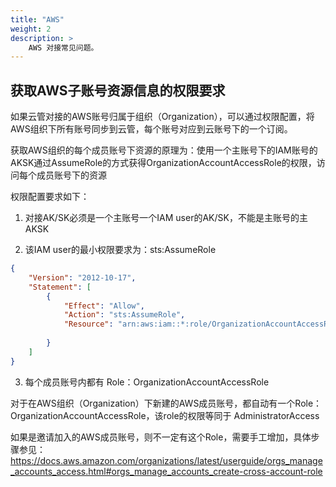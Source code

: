 ```yaml
---
title: "AWS"
weight: 2
description: >
    AWS 对接常见问题。
---
```


## 获取AWS子账号资源信息的权限要求

如果云管对接的AWS账号归属于组织（Organization），可以通过权限配置，将AWS组织下所有账号同步到云管，每个账号对应到云账号下的一个订阅。

获取AWS组织的每个成员账号下资源的原理为：使用一个主账号下的IAM账号的AKSK通过AssumeRole的方式获得OrganizationAccountAccessRole的权限，访问每个成员账号下的资源

权限配置要求如下：

1. 对接AK/SK必须是一个主账号一个IAM user的AK/SK，不能是主账号的主AKSK

2. 该IAM user的最小权限要求为：sts:AssumeRole

```json
{
    "Version": "2012-10-17",
    "Statement": [
        {
            "Effect": "Allow",
            "Action": "sts:AssumeRole",
            "Resource": "arn:aws:iam::*:role/OrganizationAccountAccessRole"
 
        }
    ]
}
```

3. 每个成员账号内都有 Role：OrganizationAccountAccessRole

对于在AWS组织（Organization）下新建的AWS成员账号，都自动有一个Role：OrganizationAccountAccessRole，该role的权限等同于 AdministratorAccess

如果是邀请加入的AWS成员账号，则不一定有这个Role，需要手工增加，具体步骤参见：https://docs.aws.amazon.com/organizations/latest/userguide/orgs_manage_accounts_access.html#orgs_manage_accounts_create-cross-account-role
